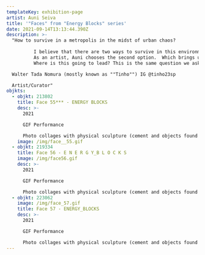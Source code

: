 ```yaml
---
templateKey: exhibition-page
artist: Auni Seiva
title: '"Faces" from "Energy Blocks" series'
date: 2021-09-14T13:13:44.390Z
description: >-
  "How to survive in a metropolis in the midst of urban chaos?
          
          I believe that there are two ways to survive in this environment: Being part of a system created for this purpose or not being part of this system.        
          As an artist, Auni chooses the second option.  Which brings us to another question: How to survive in this environment without surrendering to this system? I think the first step is to have faith.  And she has a lot of it.  Adept of the quantum thought of the materialization of thoughts and the creation of her own reality in a multiverse of possibilities, she goes searching for her treasures in the midst of urban chaos, collecting and gathering them.  Transforming them into objects of power, trophies, symbols that she displays as a surviving warrior in a dystopian world.  Like Augusto de Campos, she transforms garbage into luxury and her fantasy into reality. And it is with this background that she enters the virtual universe.  The metaverses, the internet, the cryptocurrencies, the digital world. In this universe where everything is possible, her faith has no limits.  And within the unlimited, she goes on creating her own universe.  Her path is still young and her exploration is still beginning.  But as a survivor of São Paulo's urban chaos, she is exploring and adapting to this new environment without fear and with a lot of joy. Her objects gain life, gain a function, multiply, and are agglutinated with her own body, which now also becomes a work of art. 
          Where is this going to lead? This is the same question we ask ourselves when we are faced with this new multiverse of possibilities that every day becomes more real among our species.  The digital world. The cryptocurrencies. NFT.

  Walter Tada Nomura (mostly known as ""Tinho"") IG @tinho23sp

  Artist/Curator"
objkts:
  - objkt: 213802
    title: Face 55*** - ENERGY BLOCKS
    desc: >-
      2021

      GIF Performance

      Photo collages with physical sculpture (cement and objects found in the streets) 
    image: /img/face__55.gif
  - objkt: 219334
    title: Face 56 - E N E R G Y_B L O C K S
    image: /img/face56.gif
    desc: >-
      2021

      GIF Performance

      Photo collages with physical sculpture (cement and objects found in the streets) 
  - objkt: 223062
    image: /img/face_57.gif
    title: Face 57 - ENERGY_BLOCKS
    desc: >-
      2021

      GIF Performance

      Photo collages with physical sculpture (cement and objects found in the streets)
---
```

